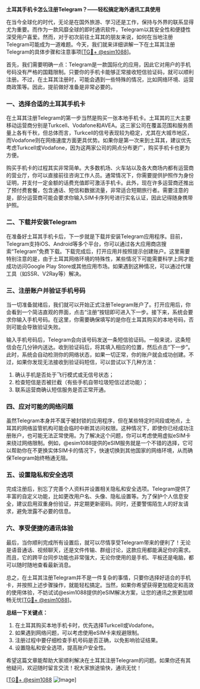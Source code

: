 **土耳其手机卡怎么注册Telegram？——轻松搞定海外通讯工具使用**

在当今全球化的时代，无论是在国外旅游、学习还是工作，保持与外界的联系显得尤为重要。而作为一款风靡全球的即时通讯软件，Telegram以其安全性和便捷性深受用户喜爱。然而，对于初次前往土耳其的朋友来说，如何在当地注册Telegram可能成为一道难题。今天，我们就来详细讲解一下在土耳其注册Telegram的具体步骤和注意事项[[TG💪+ @esim1088](https://t.me/s/esim1088)]。

首先，我们需要明确一点：Telegram是一款国际化的应用，因此它对用户的手机号码没有严格的国籍限制。只要你的手机卡能够正常接收短信验证码，就可以顺利注册。不过，在土耳其注册时，可能会遇到一些特殊的情况，比如网络环境、运营商政策等。因此，提前做好准备是非常必要的。

### **一、选择合适的土耳其手机卡**

在土耳其注册Telegram的第一步当然是购买一张本地手机卡。土耳其的三大主要移动运营商分别是Turkcell、Vodafone和AVEA。这三家公司在覆盖范围和服务质量上各有千秋，但总体而言，Turkcell的信号表现较为稳定，尤其在大城市地区，而Vodafone则在网络速度方面更具优势。如果你是第一次来到土耳其，建议优先考虑Turkcell或Vodafone，因为这两家公司的网点分布更广，购买手机卡也更为方便。

购买手机卡的过程其实非常简单。大多数机场、火车站以及各大商场内都有运营商的营业厅，你可以直接前往咨询工作人员。通常情况下，你需要提供护照作为身份证明，并支付一定金额的话费充值即可激活手机卡。此外，现在许多运营商还推出了预付费套餐，包含通话、短信和数据流量，非常适合短期旅行者。需要注意的是，部分运营商可能会要求你输入SIM卡序列号进行实名认证，因此记得随身携带护照。

### **二、下载并安装Telegram**

在准备好土耳其手机卡后，下一步就是下载并安装Telegram应用程序。目前，Telegram支持iOS、Android等多个平台，你可以通过各大应用商店搜索“Telegram”免费下载。下载完成后，打开应用并按照提示创建账户。这里需要特别注意的是，由于土耳其网络环境的特殊性，某些情况下可能需要科学上网才能成功访问Google Play Store或其他应用市场。如果遇到这种情况，可以通过代理工具（如SSR、V2Ray等）解决。

### **三、注册账户并验证手机号码**

当一切准备就绪后，我们就可以开始正式注册Telegram账户了。打开应用后，你会看到一个简洁直观的界面，点击“注册”按钮即可进入下一步。接下来，系统会要求你输入手机号码。在这里，你需要确保填写的是你在土耳其购买的本地号码，否则可能会导致验证失败。

输入手机号码后，Telegram会向该号码发送一条短信验证码。一般来说，这条短信会在几分钟内送达。收到验证码后，将其填入相应的位置，然后点击“下一步”。此时，系统会自动检测你的网络状态，如果一切正常，你的账户就会成功创建。不过，如果你发现无法接收到验证码短信，可以尝试以下几种方法：

1. 确认手机是否处于飞行模式或无信号状态；
2. 检查短信是否被拦截（有些手机自带垃圾短信过滤功能）；
3. 联系运营商确认短信服务是否正常开通。

### **四、应对可能的网络问题**

虽然Telegram本身并不属于被封锁的应用程序，但在某些特定时间段或地点，土耳其的网络监管机构可能会临时中断其访问权限。这种情况下，即使你已经成功注册账户，也可能无法正常使用。为了解决这个问题，你可以考虑使用虚拟eSIM卡来绕过网络限制。例如，@esim1088提供的eSIM服务就是一个不错的选择，它可以帮助你在不更换实体SIM卡的情况下，快速切换到其他国家的网络环境，从而确保Telegram始终畅通无阻。

### **五、设置隐私和安全选项**

完成注册后，别忘了完善个人资料并设置相关隐私和安全选项。Telegram提供了丰富的自定义功能，比如更改用户名、头像、隐私设置等。为了保护个人信息安全，建议启用双重身份验证，并定期更新密码。同时，还要警惕陌生人的好友请求，避免泄露不必要的信息。

### **六、享受便捷的通讯体验**

最后，当你顺利完成所有设置后，就可以尽情享受Telegram带来的便利了！无论是语音通话、视频聊天，还是文件传输、群组讨论，这款应用都能满足你的需求。而且，它的跨平台同步功能也非常强大，无论你使用的是手机、平板还是电脑，都可以随时随地查看最新消息。

总之，在土耳其注册Telegram并不是一件复杂的事情，只要你选择好适合的手机卡，并按照上述步骤操作，就能轻松搞定。当然，如果你希望获得更加稳定和高效的使用体验，不妨试试@esim1088提供的eSIM解决方案，让您的通讯之旅更加顺畅无忧[[TG💪+ @esim1088](https://t.me/s/esim1088)]。

**总结一下关键点：**
1. 在土耳其购买本地手机卡时，优先选择Turkcell或Vodafone。
2. 如果遇到网络问题，可以考虑使用eSIM卡来规避限制。
3. 注册过程中要仔细检查手机号码是否正确，以免影响验证结果。
4. 设置隐私和安全选项，提高账户安全性。

希望这篇文章能帮助大家顺利解决在土耳其注册Telegram的问题。如果你还有其他疑问，欢迎随时留言交流！祝大家旅途愉快，通讯无忧！

[[TG💪+ @esim1088](https://t.me/s/esim1088) ![Image](https://i.postimg.cc/4NQfJmqS/Snipaste-2025-05-13-00-14-12.png)]